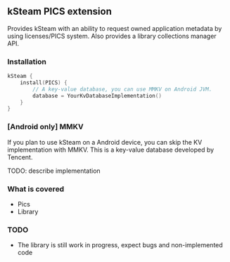 kSteam PICS extension
---
Provides kSteam with an ability to request owned application metadata by using licenses/PICS system. Also provides a library collections manager API.

### Installation

```kotlin
kSteam {
    install(PICS) {
        // A key-value database, you can use MMKV on Android JVM.
        database = YourKvDatabaseImplementation()
    }
}
```

### [Android only] MMKV

If you plan to use kSteam on a Android device, you can skip the KV implementation with MMKV. This is a key-value database developed by Tencent.

TODO: describe implementation

### What is covered
- Pics
- Library

### TODO
- The library is still work in progress, expect bugs and non-implemented code